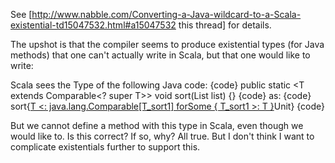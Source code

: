 See [http://www.nabble.com/Converting-a-Java-wildcard-to-a-Scala-existential-td15047532.html#a15047532 this thread] for details.

The upshot is that the compiler seems to produce existential types (for Java methods) that one can't actually write in Scala, but that one would like to write:

Scala sees the Type of the following Java code:
{code}
public static <T extends Comparable<? super T>> void sort(List<T> list) {}
{code} 
as:
{code}
sort{[T <: java.lang.Comparable[T_sort1] forSome { T_sort1 >: T }](java.util.List[T])Unit}
{code}

But we cannot define a method with this type in Scala, even though we would like to. Is this correct? If so, why?
All true. But I don't think I want to complicate existentials further to support this.
